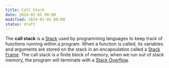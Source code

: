 ```yaml
---
title: Call Stack
date: 2024-02-01 00:00
modified: 2024-02-01 00:00
status: draft
---
```


The **call stack** is a [Stack](stack.md) used by programming languages to keep track of functions running within a program. When a function is called, its variables and arguments are stored on the stack in an encapsulation called a [Stack Frame](stack-frame.md). The call stack is a finite block of memory, when we run out of stack memory, the program will terminate with a [Stack Overflow](stack-overflow.md).